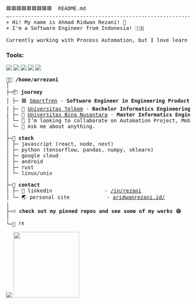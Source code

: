 <pre>
🟩🟩🟩🟩🟥🟩🟩🟩🟩  README.md 
–--------------------------------------------------------------
+ Hi! My name is Ahmad Ridwan Rezani! 👋
+ I'm a Software Engineer from Indonesia! 🇮🇩

Currently working with Process Automation, but I love learn new thing in programming. i am a troubleshooters guy, mostly solve IT Problem, Software or Hardware, my experience in coding, can make me to solve any Programming language bug. 
</pre>

### Tools:
<p>
    <img src="https://img.shields.io/badge/OS-MacOS-blue?&logo=apple" />
    <img src="https://img.shields.io/badge/Code-Swift-blue?&logo=swift" />
    <img src="https://img.shields.io/badge/IDE-Xcode-blue?&logo=xcode" />
    <img src="https://img.shields.io/badge/Text%20Editor-Visual%20Studio%20Code-blue?&logo=visual%20studio%20code&logoColor=blue" />
    <img src="https://gpvc.arturio.dev/rezanii" />
</p>

<pre>
👨‍💻 <b>/home/arrezani</b>
│
├─📦 <b>journey</b>
│ ├─ 🟩 <a href="https://www.smartfren.com/">Smartfren</a> - <b>Software Engineer in Engineering Productivity</b>
│ ├─ 🏫 <a href="https://telkomuniversity.ac.id">Universitas Telkom</a> - <b>Bachelor Informatics Engineering</b>
| ├─ 🏫 <a href="https://binus.ac.id">Universitas Bina Nusantara</a> - <b>Master Informatics Engineering</b>
│ └─ 👯 I’m looking to collaborate on Automation Project, Mobile Apps.
│ └─ 💬 Ask me about anything.
│
├─🌟 <b>stack</b>
│ ├─ javascript (react, node, next)
│ ├─ python (tensorflow, pandas, numpy, sklearn)
│ ├─ google cloud
│ ├─ android
│ ├─ rust
│ └─ linux/unix
│
├─🤙 <b>contact</b>
│ ├─ 🛄 linkedin                 - <a href="https://www.linkedin.com/in/rezani/">/in/rezani</a>
│ └─ 🌏 personal site            - <a href="https://aridwanrezani.id">aridwanrezani.id/</a>
│ 
├─🔥 <b>check out my pinned repos and see some of my works 😆</b>
│ 
└─👀 <img height="15px" src="https://komarev.com/ghpvc/?username=rezanii" alt="rezanii">
</pre>

<p>
    <img src="https://github-readme-stats.vercel.app/api?username=rezanii&hide=contribs,prs&show_icons=true&hide_border=true&title_color=000" />
    <img src="https://github-readme-stats.vercel.app/api/top-langs/?username=rezanii&layout=compact" height=180 />
</p>

